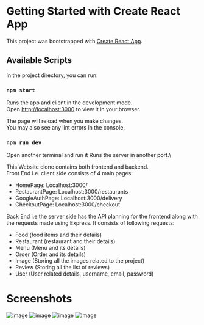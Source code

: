 # Getting Started with Create React App

This project was bootstrapped with [Create React App](https://github.com/facebook/create-react-app).

## Available Scripts

In the project directory, you can run:

### `npm start`

Runs the app and client in the development mode.\
Open [http://localhost:3000](http://localhost:3000) to view it in your browser.

The page will reload when you make changes.\
You may also see any lint errors in the console.

### `npm run dev`

Open another terminal and run it
Runs the server in another port.\

This Website clone contains both frontend and backend.        
Front End i.e. client side consists of 4 main pages:
- HomePage: Localhost:3000/
- RestaurantPage: Localhost:3000/restaurants
- GoogleAuthPage: Localhost:3000/delivery
- CheckoutPage: Localhost:3000/checkout

Back End i.e the server side has the API planning for the frontend along with the requests made using Express. It consists of following requests:
- Food (food items and their details)
- Restaurant (restaurant and their details)
- Menu (Menu and its details)
- Order (Order and its details)
- Image (Storing all the images related to the project)
- Review (Storing all the list of reviews)
- User (User related details, username, email, password)

# Screenshots

![image](https://github.com/Beast1610/Zomato-Clone/assets/111764205/2d3e77d6-41b3-4492-a960-da2469efe7c6)
![image](https://github.com/Beast1610/Zomato-Clone/assets/111764205/3604af09-3f78-4a68-936f-447d2358526a)
![image](https://github.com/Beast1610/Zomato-Clone/assets/111764205/342b3203-0b95-46f6-9f22-47ef55a4ea9b)
![image](https://github.com/Beast1610/Zomato-Clone/assets/111764205/419a0a4b-6d62-45e1-92b1-43958b0579a7)









